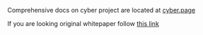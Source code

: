 Comprehensive docs on cyber project are located at [cyber.page](https://cyber.page)

If you are looking original whitepaper follow [this link](https://cyb.ai/oracle/ask/QmXzGkfxZV2fzpFmq7CjAYsYL1M581ZD4yuF9jztPVTpCn)